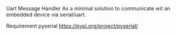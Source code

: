 Uart Message Handler
As a minimal solution to communicate wit an embedded device via serial/uart. 

Requirement
pyserial https://pypi.org/project/pyserial/
